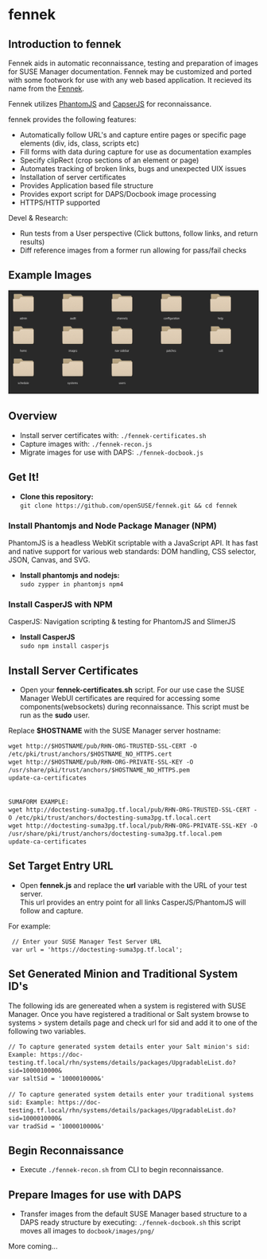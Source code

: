 # fennek


## Introduction to fennek
Fennek aids in automatic reconnaissance, testing and preparation of images for SUSE Manager documentation. 
Fennek may be customized and ported with some footwork for use with any web based application. It recieved its name from the [Fennek](https://en.wikipedia.org/wiki/Fennek).     

Fennek utilizes [PhantomJS](http://phantomjs.org/) and [CapserJS](http://casperjs.org/) for reconnaissance.    

fennek provides the following features:
* Automatically follow URL's and capture entire pages or specific page elements (div, ids, class, scripts etc)   
* Fill forms with data during capture for use as documentation examples   
* Specify clipRect (crop sections of an element or page)
* Automates tracking of broken links, bugs and unexpected UIX issues   
* Installation of server certificates   
* Provides Application based file structure   
* Provides export script for DAPS/Docbook image processing   
* HTTPS/HTTP supported

Devel & Research:
* Run tests from a User perspective (Click buttons, follow links, and return results)   
* Diff reference images from a former run allowing for pass/fail checks 

## Example Images
![App_Structure Output](app_structure_output.png)


## Overview
* Install server certificates with: ```./fennek-certificates.sh```
* Capture images with: ```./fennek-recon.js```
* Migrate images for use with DAPS: ```./fennek-docbook.js```


## Get It!
* **Clone this repository:**  
```git clone https://github.com/openSUSE/fennek.git && cd fennek```


### Install Phantomjs and Node Package Manager (NPM)
PhantomJS is a headless WebKit scriptable with a JavaScript API. It has fast and native support for various web standards: DOM handling, CSS selector, JSON, Canvas, and SVG.  
* **Install phantomjs and nodejs:**  
```sudo zypper in phantomjs npm4```

### Install CasperJS with NPM
CasperJS: Navigation scripting & testing for PhantomJS and SlimerJS  
* **Install CasperJS**  
```sudo npm install casperjs```



## Install Server Certificates

* Open your **fennek-certificates.sh** script. For our use case the SUSE Manager WebUI certificates are required for accessing some components(websockets) during reconnaissance. This script must be run as the **sudo** user.

Replace **$HOSTNAME** with the SUSE Manager server hostname:

```
wget http://$HOSTNAME/pub/RHN-ORG-TRUSTED-SSL-CERT -O /etc/pki/trust/anchors/$HOSTNAME_NO_HTTPS.cert    
wget http://$HOSTNAME/pub/RHN-ORG-PRIVATE-SSL-KEY -O /usr/share/pki/trust/anchors/$HOSTNAME_NO_HTTPS.pem    
update-ca-certificates
    
    
SUMAFORM EXAMPLE:
wget http://doctesting-suma3pg.tf.local/pub/RHN-ORG-TRUSTED-SSL-CERT -O /etc/pki/trust/anchors/doctesting-suma3pg.tf.local.cert
wget http://doctesting-suma3pg.tf.local/pub/RHN-ORG-PRIVATE-SSL-KEY -O /usr/share/pki/trust/anchors/doctesting-suma3pg.tf.local.pem
update-ca-certificates
```

## Set Target Entry URL

* Open **fennek.js** and replace the **url** variable with the URL of your test server.   
This url provides an entry point for all links CasperJS/PhantomJS will follow and capture.   

For example:    

```
 // Enter your SUSE Manager Test Server URL    
 var url = 'https://doctesting-suma3pg.tf.local';    
``` 

## Set Generated Minion and Traditional System ID's
The following ids are genereated when a system is registered with SUSE Manager. Once you have registered a traditional or Salt system browse to systems > system details page and check url for sid and add it to one of the following two variables.

```
// To capture generated system details enter your Salt minion's sid: Example: https://doc-testing.tf.local/rhn/systems/details/packages/UpgradableList.do?sid=1000010000&
var saltSid = '1000010000&'

// To capture generated system details enter your traditional systems sid: Example: https://doc-testing.tf.local/rhn/systems/details/packages/UpgradableList.do?sid=1000010000&
var tradSid = '1000010000&'
```

## Begin Reconnaissance

* Execute ```./fennek-recon.sh``` from CLI to begin reconnaissance.  

## Prepare Images for use with DAPS
* Transfer images from the default SUSE Manager based structure to a DAPS ready structure by executing: ```./fennek-docbook.sh``` this script moves all images to ```docbook/images/png/```

More coming...




